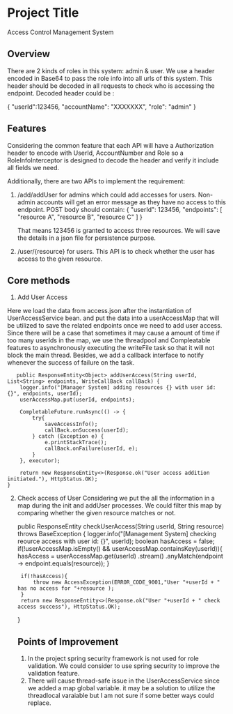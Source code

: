 # Project Title

Access Control Management System

## Overview

There are 2 kinds of roles in this system: admin & user. We use a header encoded in
Base64 to pass the role info into all urls of this system. This header should be decoded in all
requests to check who is accessing the endpoint.
Decoded header could be :

{
"userId":123456,
"accountName": "XXXXXXX",
"role": "admin"
}

## Features

Considering the common feature that each API will have a Authorization header 
to encode with UserId, AccountNumber and Role so a RoleInfoInterceptor is designed
to decode the header and verify it include all fields we need.

Additionally, there are two APIs to implement the requirement:
1. /add/addUser for admins which could add accesses for users. 
   Non-admin accounts will get an error message as they have no access to this
   endpoint. POST body should contain:
   {
      "userId": 123456,
      "endpoints": [
          "resource A",
          "resource B",
          "resource C"
          ]
   }
   
   That means 123456 is granted to access three resources. We will save the details in a json file for persistence purpose.

2. /user/{resource} for users. This API is to check whether the user has access to the given resource.

## Core methods
 1. Add User Access
 
Here we load the data from access.json after the instantiation of UserAccessService bean.
and put the data into a userAccessMap that will be utilized to save the related endpoints 
once we need to add user access. Since there will be a case that sometimes it may cause 
a amount of time if too many userIds in the map, we use the threadpool and Compleatable 
features to asynchronously executing the writeFile task so that it will not block the 
main thread. Besides, we add a callback interface to notify whenever the success of failure 
on the task.

       public ResponseEntity<Object> addUserAccess(String userId, List<String> endpoints, WriteCallBack callBack) {
        logger.info("[Manager System] adding resources {} with user id: {}", endpoints, userId);
        userAccessMap.put(userId, endpoints);

        CompletableFuture.runAsync(() -> {
            try{
                saveAccessInfo();
                callBack.onSuccess(userId);
            } catch (Exception e) {
                e.printStackTrace();
                callBack.onFailure(userId, e);
            }
        }, executor);

        return new ResponseEntity<>(Response.ok("User access addition initiated."), HttpStatus.OK);
    }

2. Check access of User
Considering we put the all the information in a map during the init and addUser processes.
We could filter this map by comparing whether the given resource matches or not.

   public ResponseEntity<Object> checkUserAccess(String userId, String resource) throws BaseException {
        logger.info("[Management System] checking reource access with user id: {}",  userId);
        boolean hasAccess = false;
        if(!userAccessMap.isEmpty() && userAccessMap.containsKey(userId)){
            hasAccess =  userAccessMap.get(userId)
                    .stream()
                    .anyMatch(endpoint -> endpoint.equals(resource));
        }

        if(!hasAccess){
            throw new AccessException(ERROR_CODE_9001,"User "+userId + " has no access for "+resource );
        }
        return new ResponseEntity<>(Response.ok("User "+userId + " check access success"), HttpStatus.OK);
    }


## Points of Improvement
1. In the project spring security framework is not used for role validation.
We could consider to use spring security to improve the validation feature.
2. There will cause thread-safe issue in the UserAccessService since we added
a map global variable. it may be a solution to utilize the threadlocal varaiable
but I am not sure if some better ways could replace.
